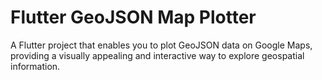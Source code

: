 # Flutter GeoJSON Map Plotter
A Flutter project that enables you to plot GeoJSON data on Google Maps, providing a visually appealing and interactive way to explore geospatial information.

